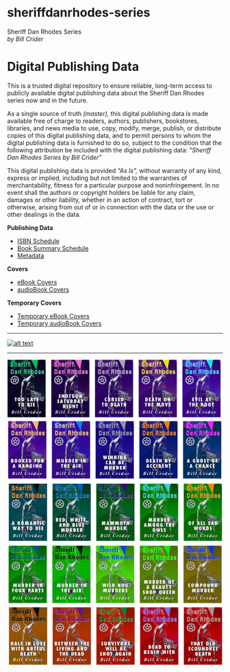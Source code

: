 # sheriffdanrhodes-series
Sheriff Dan Rhodes Series  
*by Bill Crider*
  
# Digital Publishing Data

This is a trusted digital repository to ensure reliable, long-term access to publicly available digital publishing data about the Sheriff Dan Rhodes series now and in the future.  

As a single source of truth *(master),* this digital publishing data is made available free of charge to readers, authors, publishers, bookstores, libraries, and news media to use, copy, modify, merge, publish, or distribute copies of this digital publishing data, and to permit persons to whom the digital publishing data is furnished to do so, subject to the condition that the following attribution be included with the digital publishing data: *"Sheriff Dan Rhodes Series by Bill Crider"*

This digital publishing data is provided *"As Is",* without warranty of any kind, express or implied, including but not limited to the warranties of merchantability, fitness for a particular purpose and noninfringement. In no event shall the authors or copyright holders be liable for any claim, damages or other liability, whether in an action of contract, tort or otherwise, arising from out of or in connection with the data or the use or other dealings in the data. 
  
**Publishing Data**  
 + [ISBN Schedule](https://github.com/MacavityReader/sheriffdanrhodes-series/blob/main/publishing-data/isbn-schedule.md)  
 + [Book Summary Schedule](https://github.com/MacavityReader/sheriffdanrhodes-series/blob/main/publishing-data/book-summary-schedule.md)  
 + [Metadata](https://github.com/MacavityReader/sheriffdanrhodes-series/blob/main/publishing-data/metadata/)  
 
  **Covers**  
 + [eBook Covers](https://github.com/MacavityReader/sheriffdanrhodes-series/tree/main/covers/ebook-covers)  
 + [audioBook Covers](https://github.com/MacavityReader/sheriffdanrhodes-series/tree/main/covers/audiobook-covers)  
 
 **Temporary Covers**  
 + [Temporary eBook Covers](https://github.com/MacavityReader/sheriffdanrhodes-series/tree/main/covers-temp/ebook-temp-covers)  
 + [Temporary audioBook Covers](https://github.com/MacavityReader/sheriffdanrhodes-series/tree/main/covers-temp/audiobook-temp-covers)  
   
***


 [![alt text](https://raw.githubusercontent.com/MacavityReader/sheriffdanrhodes-series/refs/heads/main/covers-temp/sdr_covers_print_spine_color_spectrum.png "SDR Covers Print Spine Color Spectrum")](https://github.com/MacavityReader/sheriffdanrhodes-series/tree/main/covers-temp/ebook-temp-covers)  
  
***  

[![alt text](https://raw.githubusercontent.com/MacavityReader/sheriffdanrhodes-series/refs/heads/main/covers-temp/sdr_temp-cover-matrix.png "SDR Temporary Cover Matrix")](https://github.com/MacavityReader/sheriffdanrhodes-series/tree/main/covers-temp/ebook-temp-covers)  
  


  